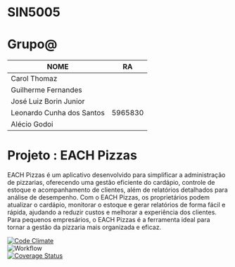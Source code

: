 # SIN5005

# Grupo@

| NOME | RA | 
|----------|:------:|
|Carol Thomaz |
|Guilherme Fernandes | 
|José Luiz Borin Junior | 
|Leonardo Cunha dos Santos | 5965830 |
|Alécio Godoi | 

# Projeto : EACH Pizzas
EACH Pizzas é um aplicativo desenvolvido para simplificar a administração de pizzarias, oferecendo uma gestão eficiente do cardápio, controle de estoque e acompanhamento de clientes, além de relatórios detalhados para análise de desempenho. Com o EACH Pizzas, os proprietários podem atualizar o cardápio, monitorar o estoque e gerar relatórios de forma fácil e rápida, ajudando a reduzir custos e melhorar a experiência dos clientes. Para pequenos empresários, o EACH Pizzas é a ferramenta ideal para tornar a gestão da pizzaria mais organizada e eficaz.

[![Code Climate](https://codeclimate.com/github/cloudfoundry/membrane.png)](https://codeclimate.com/github/a-godoi/appx) </br>
![Workflow](https://github.com/a-godoi/appx/actions/workflows/ci.yml/badge.svg) </br>
[![Coverage Status](https://coveralls.io/repos/github/a-godoi/appx/badge.svg?branch=main)](https://coveralls.io/github/a-godoi/appx?branch=main)
